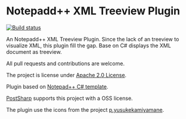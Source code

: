 # Notepadd++ XML Treeview Plugin

[![Build status](https://ci.appveyor.com/api/projects/status/mvhq920dyybn775a?svg=true)](https://ci.appveyor.com/project/joaoasrosa/nppxmltreeview)

An Notepadd++ XML Treeview Plugin. 
Since the lack of an treeview to visualize XML, this plugin fill the gap. Base on C# displays the XML document as treeview.

All pull requests and contributions are welcome.

The project is license under [Apache 2.0 License](http://www.apache.org/licenses/LICENSE-2.0).

Plugin based on [Notepad++ C# template](http://sourceforge.net/projects/sourcecookifier/files/other%20plugins/NppPlugin.NET.v0.5.zip/download).

[PostSharp](https://www.postsharp.net/) supports this project with a OSS license.

The plugin use the icons from the project [p.yusukekamiyamane](http://p.yusukekamiyamane.com/).
